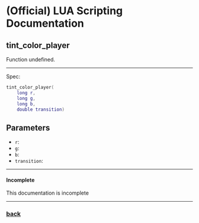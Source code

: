 
# (Official) LUA Scripting Documentation

## tint_color_player

Function undefined.

___

Spec:

```lua
tint_color_player(
	long r,
	long g,
	long b,
	double transition)
```

## Parameters

- `r`: 
- `g`: 
- `b`: 
- `transition`: 

___

#### Incomplete

This documentation is incomplete

___

### [back](../other)
